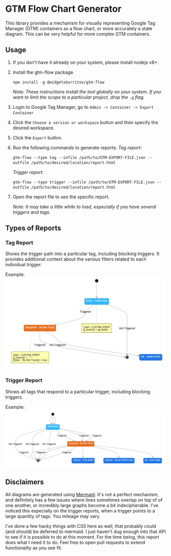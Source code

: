 # GTM Flow Chart Generator

This library provides a mechanism for visually representing Google Tag Manager
(GTM) containers as a flow chart, or more accurately a state diagram. This can
be very helpful for more complex GTM containers.

## Usage

1. If you don't have it already on your system, please install nodejs v8+.
2. Install the gtm-flow package.
    ```
    npm install -g @widgetsburritos/gtm-flow
    ```
    _Note: These instructions install the tool globally on your system. If you want
    to limit the scope to a particular project, drop the `-g` flag._
3. Login to Google Tag Manager, go to `Admin -> Container -> Export Container`
4. Click the `Choose a version or workspace` button and then specify the
   desired workspace.
5. Click the `Export` button.
6. Run the following commands to generate reports:
    *Tag report:*
    ```
    gtm-flow --type tag --infile /path/to/GTM-EXPORT-FILE.json --outfile /path/to/desired/location/report.html
    ```

    *Trigger report:*
    ```
    gtm-flow --type trigger --infile /path/to/GTM-EXPORT-FILE.json --outfile /path/to/desired/location/report.html
    ```
7. Open the report file to see the specific report.

   _Note: It may take a little while to load, especially if you have several
   triggers and tags._

## Types of Reports

### Tag Report

Shows the trigger path into a particular tag, including blocking triggers. It provides additional context about the various filters related to each individual trigger.

Example:
![Sample tag report](./resources/tag-report.png)

### Trigger Report

Shows all tags that respond to a particular trigger, including blocking triggers.

Example:
![Sample trigger report](./resources/trigger-report.png)

## Disclaimers

All diagrams are generated using [Mermaid](https://github.com/mermaid-js/mermaid).
It's not a perfect mechanism, and definitely has a few issues where lines
sometimes overlap on top of of one another, or incredibly large graphs become
a bit indecipherable. I've noticed this especially on the trigger reports,
when a trigger points to a large quantity of tags. You mileage may vary.

I've done a few hacky things with CSS here as well, that probably could (and
should) be deferred to mermaid. I just haven't dug enough into that API to see
if it is possible to do at this moment. For the time being, this report does
what I need it to do. Feel free to open pull requests to extend functionality
as you see fit.

